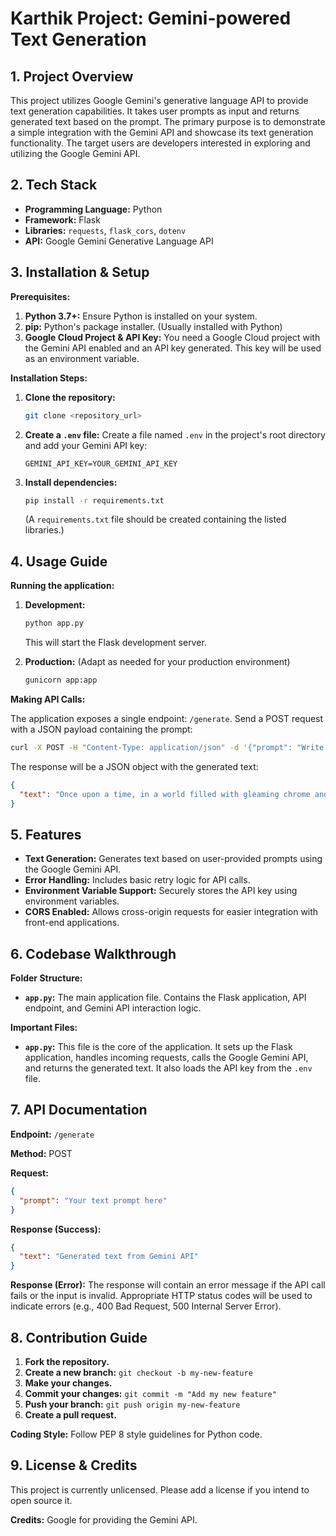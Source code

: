 # Karthik Project: Gemini-powered Text Generation

## 1. Project Overview

This project utilizes Google Gemini's generative language API to provide text generation capabilities.  It takes user prompts as input and returns generated text based on the prompt. The primary purpose is to demonstrate a simple integration with the Gemini API and showcase its text generation functionality.  The target users are developers interested in exploring and utilizing the Google Gemini API.

## 2. Tech Stack

* **Programming Language:** Python
* **Framework:** Flask
* **Libraries:** `requests`, `flask_cors`, `dotenv`
* **API:** Google Gemini Generative Language API


## 3. Installation & Setup

**Prerequisites:**

1. **Python 3.7+:** Ensure Python is installed on your system.
2. **pip:**  Python's package installer.  (Usually installed with Python)
3. **Google Cloud Project & API Key:** You need a Google Cloud project with the Gemini API enabled and an API key generated.  This key will be used as an environment variable.

**Installation Steps:**

1. **Clone the repository:**
   ```bash
   git clone <repository_url>
   ```
2. **Create a `.env` file:** Create a file named `.env` in the project's root directory and add your Gemini API key:
   ```
   GEMINI_API_KEY=YOUR_GEMINI_API_KEY
   ```
3. **Install dependencies:**
   ```bash
   pip install -r requirements.txt
   ```
   (A `requirements.txt` file should be created containing the listed libraries.)


## 4. Usage Guide

**Running the application:**

1. **Development:**
   ```bash
   python app.py
   ```
   This will start the Flask development server.

2. **Production:** (Adapt as needed for your production environment)
   ```bash
   gunicorn app:app
   ```

**Making API Calls:**

The application exposes a single endpoint:  `/generate`. Send a POST request with a JSON payload containing the prompt:

```bash
curl -X POST -H "Content-Type: application/json" -d '{"prompt": "Write a short story about a robot learning to love."}' http://localhost:5000/generate
```

The response will be a JSON object with the generated text:

```json
{
  "text": "Once upon a time, in a world filled with gleaming chrome and whirring gears, lived a robot named Rusty.  ..."
}
```


## 5. Features

* **Text Generation:**  Generates text based on user-provided prompts using the Google Gemini API.
* **Error Handling:** Includes basic retry logic for API calls.
* **Environment Variable Support:** Securely stores the API key using environment variables.
* **CORS Enabled:** Allows cross-origin requests for easier integration with front-end applications.


## 6. Codebase Walkthrough

**Folder Structure:**

* **`app.py`:**  The main application file. Contains the Flask application, API endpoint, and Gemini API interaction logic.


**Important Files:**

* **`app.py`:** This file is the core of the application. It sets up the Flask application, handles incoming requests, calls the Google Gemini API, and returns the generated text.  It also loads the API key from the `.env` file.


## 7. API Documentation

**Endpoint:** `/generate`

**Method:** POST

**Request:**

```json
{
  "prompt": "Your text prompt here"
}
```

**Response (Success):**

```json
{
  "text": "Generated text from Gemini API"
}
```

**Response (Error):**  The response will contain an error message if the API call fails or the input is invalid.  Appropriate HTTP status codes will be used to indicate errors (e.g., 400 Bad Request, 500 Internal Server Error).


## 8. Contribution Guide

1. **Fork the repository.**
2. **Create a new branch:**  `git checkout -b my-new-feature`
3. **Make your changes.**
4. **Commit your changes:** `git commit -m "Add my new feature"`
5. **Push your branch:** `git push origin my-new-feature`
6. **Create a pull request.**

**Coding Style:**  Follow PEP 8 style guidelines for Python code.


## 9. License & Credits

This project is currently unlicensed.  Please add a license if you intend to open source it.

**Credits:** Google for providing the Gemini API.
